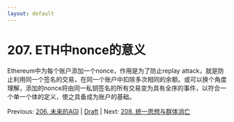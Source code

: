 ```yaml
---
layout: default
---
```

# 207. ETH中nonce的意义

Ethereum中为每个账户添加一个nonce，作用是为了防止replay attack，就是防止利用同一个签名的交易，在同一个账户中扣除多次相同的余额。或可以换个角度理解，添加的nonce将由同一私钥签名的所有交易变为具有全序的事件，以符合一个单一个体的定义，使之具备成为账户的基础。

Previous: [206. 未来的AGI](206.md) | [Draft](../Draft.md) | Next: [208. 统一思想与群体消亡](208.md)